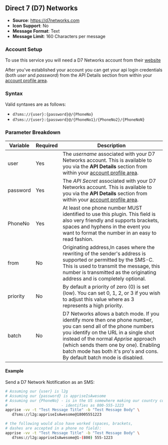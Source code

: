 ## Direct 7 (D7) Networks
* **Source**: https://d7networks.com
* **Icon Support**: No
* **Message Format**: Text
* **Message Limit**: 160 Characters per message

### Account Setup
To use this service you will need a D7 Networks account from their [website](https://d7networks.com/)

After you've established your account you can get your api login credentials (both _user_ and _password_) from the API Details section from within your [account profile area](https://d7networks.com/accounts/profile/).

### Syntax
Valid syntaxes are as follows:
* `d7sms://{user}:{password}@/{PhoneNo}`
* `d7sms://{user}:{password}@/{PhoneNo1}/{PhoneNo2}/{PhoneNoN}`

### Parameter Breakdown
| Variable        | Required | Description
| --------------- | -------- | -----------
| user      | Yes      | The _username_ associated with your D7 Networks account.  This is available to you via the **API Details** section from within your [account profile area](https://d7networks.com/accounts/profile/).
| password       | Yes   | The _API Secret_ associated with your D7 Networks account.  This is available to you via the **API Details** section from within your [account profile area](https://d7networks.com/accounts/profile/).
| PhoneNo         | Yes  | At least one phone number MUST identified to use this plugin.  This field is also very friendly and supports brackets, spaces and hyphens in the event you want to format the number in an easy to read fashion.
| from         | No   | Originating address,In cases where the rewriting of the sender's address is supported or permitted by the SMS-C. This is used to transmit the message, this number is transmitted as the originating address and is completely optional.
| priority     | No   | By default a priority of zero (0) is set (low).  You can set 0, 1, 2, or 3 if you wish to adjust this value where as 3 represents a high priority.
| batch        | No  | D7 Networks allows a batch mode.  If you identify more then one phone number, you can send all of the phone numbers you identify on the URL in a single shot instead of the normal _Apprise_ approach (which sends them one by one). Enabling batch mode has both it's pro's and cons. By default batch mode is disabled.

#### Example
Send a D7 Network Notification as an SMS:
```bash
# Assuming our {user} is l2g
# Assuming our {password} is appriseIsAwesome
# Assuming our {PhoneNo} - is in the US somewhere making our country code +1
#                        - identifies as 800-555-1223
apprise -vv -t "Test Message Title" -b "Test Message Body" \
   d7sms://l2g:appriseIsAwesome@18005551223

# the following would also have worked (spaces, brackets,
# dashes are accepted in a phone no field):
apprise -vv -t "Test Message Title" -b "Test Message Body" \
   d7sms://l2g:appriseIsAwesome@1-(800) 555-1223
```